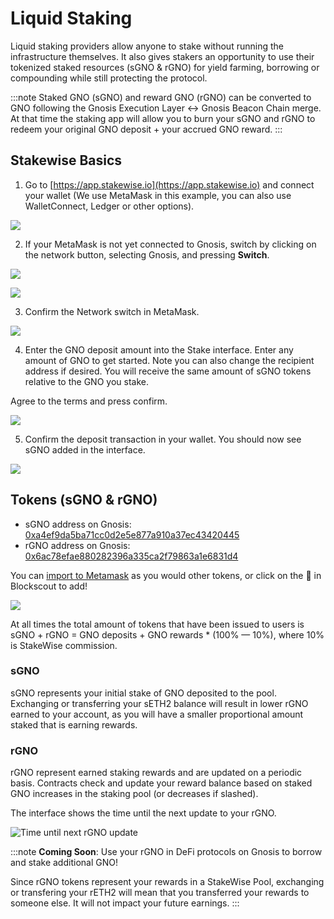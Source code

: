 ---
---

# Liquid Staking

Liquid staking providers allow anyone to stake without running the infrastructure themselves. It also gives stakers an opportunity to use their tokenized staked resources (sGNO & rGNO) for yield farming, borrowing or compounding while still protecting the protocol.

:::note
Staked GNO (sGNO) and reward GNO (rGNO) can be converted to GNO following the Gnosis Execution Layer <-> Gnosis Beacon Chain merge. At that time the staking app will allow you to burn your sGNO and rGNO to redeem your original GNO deposit + your accrued GNO reward.
:::

## Stakewise Basics

1) Go to [https://app.stakewise.io](https://app.stakewise.io) and connect your wallet (We use MetaMask in this example, you can also use WalletConnect, Ledger or other options).

![](/img/node/stakewise-1.png)

2) If your MetaMask is not yet connected to Gnosis, switch by clicking on the network button, selecting Gnosis, and pressing **Switch**.

![](/img/node/stakewise-2.png)

![](/img/node/stakewise-3.png)

3) Confirm the Network switch in MetaMask.

![](/img/node/stakewise-4.png)

4) Enter the GNO deposit amount into the Stake interface. Enter any amount of GNO to get started.  Note you can also change the recipient address if desired. You will receive the same amount of sGNO tokens relative to the GNO you stake.

Agree to the terms and press confirm.

![](/img/node/stakewise-5.png)

5) Confirm the deposit transaction in your wallet. You should now see sGNO added in the interface.

![](/img/node/sGNO.png)

## Tokens (sGNO & rGNO)

* sGNO address on Gnosis:
  [0xa4ef9da5ba71cc0d2e5e877a910a37ec43420445 ](https://blockscout.com/xdai/mainnet/token/0xA4eF9Da5BA71Cc0D2e5E877a910A37eC43420445/token-transfers)
* rGNO address on Gnosis:
  [0x6ac78efae880282396a335ca2f79863a1e6831d4 ](https://blockscout.com/xdai/mainnet/token/0x6aC78efae880282396a335CA2F79863A1e6831D4/token-transfers)

You can [import to Metamask](https://consensys.net/blog/metamask/how-to-add-your-custom-tokens-in-metamask/) as you would other tokens, or click on the 🦊 in Blockscout to add!

![](/img/node/blockscout-1.png)

At all times the total amount of tokens that have been issued to users is sGNO + rGNO = GNO deposits + GNO rewards \* (100% — 10%), where 10% is StakeWise commission.

### sGNO

sGNO represents your initial stake of GNO deposited to the pool. Exchanging or transferring your sETH2 balance will result in lower rGNO earned to your account, as you will have a smaller proportional amount staked that is earning rewards.

### rGNO

rGNO represent earned staking rewards and are updated on a periodic basis.  Contracts check and update your reward balance based on staked GNO increases in the staking pool (or decreases if slashed).

The interface shows the time until the next update to your rGNO.

![Time until next rGNO update](/img/node/next-update.png)

:::note
**Coming Soon**: Use your rGNO in DeFi protocols on Gnosis to borrow and stake additional GNO! 

Since rGNO tokens represent your rewards in a StakeWise Pool, exchanging or transfering your rETH2 will mean that you transferred your rewards to someone else. It will not impact your future earnings.
:::

